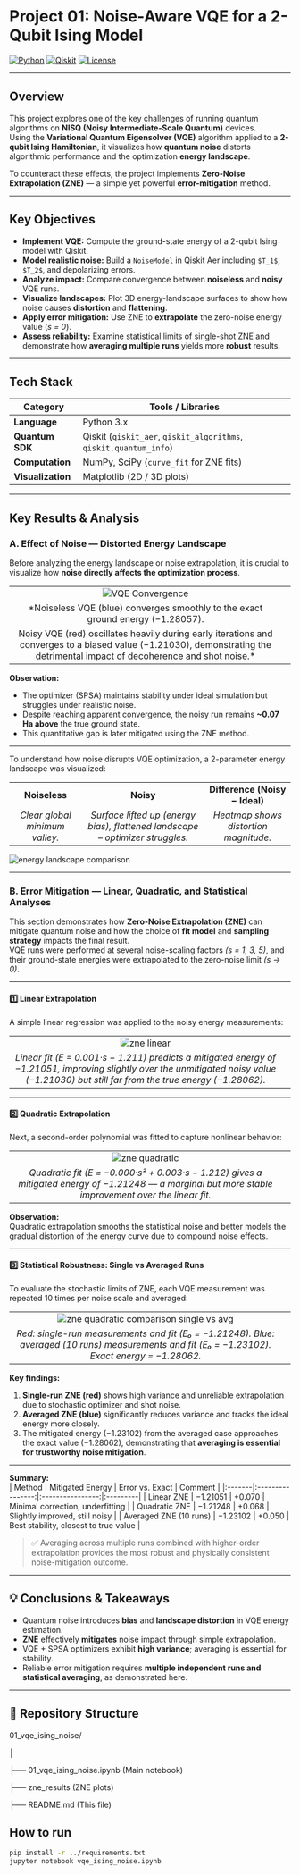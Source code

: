 # Project 01: Noise-Aware VQE for a 2-Qubit Ising Model

[![Python](https://img.shields.io/badge/Python-3.10%2B-blue.svg)](https://www.python.org/)
[![Qiskit](https://img.shields.io/badge/Qiskit-1.x-purple.svg)](https://qiskit.org/)
[![License](https://img.shields.io/badge/License-MIT-green.svg)](../LICENSE)

---

## Overview

This project explores one of the key challenges of running quantum algorithms on **NISQ (Noisy Intermediate-Scale Quantum)** devices.  
Using the **Variational Quantum Eigensolver (VQE)** algorithm applied to a **2-qubit Ising Hamiltonian**, it visualizes how **quantum noise** distorts algorithmic performance and the optimization **energy landscape**.

To counteract these effects, the project implements **Zero-Noise Extrapolation (ZNE)** — a simple yet powerful **error-mitigation** method.

---

## Key Objectives

- **Implement VQE:** Compute the ground-state energy of a 2-qubit Ising model with Qiskit.  
- **Model realistic noise:** Build a `NoiseModel` in Qiskit Aer including `$T_1$`, `$T_2$`, and depolarizing errors.  
- **Analyze impact:** Compare convergence between **noiseless** and **noisy** VQE runs.  
- **Visualize landscapes:** Plot 3D energy-landscape surfaces to show how noise causes **distortion** and **flattening**.  
- **Apply error mitigation:** Use ZNE to **extrapolate** the zero-noise energy value (*s = 0*).  
- **Assess reliability:** Examine statistical limits of single-shot ZNE and demonstrate how **averaging multiple runs** yields more **robust** results.

---

## Tech Stack

| Category | Tools / Libraries |
|-----------|------------------|
| **Language** | Python 3.x |
| **Quantum SDK** | Qiskit (`qiskit_aer`, `qiskit_algorithms`, `qiskit.quantum_info`) |
| **Computation** | NumPy, SciPy (`curve_fit` for ZNE fits) |
| **Visualization** | Matplotlib (2D / 3D plots) |

---

## Key Results & Analysis

### A. Effect of Noise — Distorted Energy Landscape

Before analyzing the energy landscape or noise extrapolation, it is crucial to visualize how **noise directly affects the optimization process**.

| | |
|:--:|:--:|
| ![VQE Convergence](./zne_results/vqe_convergence.png) |  
| *Noiseless VQE (blue) converges smoothly to the exact ground energy (−1.28057).  
Noisy VQE (red) oscillates heavily during early iterations and converges to a biased value (−1.21030), demonstrating the detrimental impact of decoherence and shot noise.* |

**Observation:**  
- The optimizer (SPSA) maintains stability under ideal simulation but struggles under realistic noise.  
- Despite reaching apparent convergence, the noisy run remains **~0.07 Ha above** the true ground state.  
- This quantitative gap is later mitigated using the ZNE method.

---

To understand how noise disrupts VQE optimization, a 2-parameter energy landscape was visualized:

| | | |
|:--:|:--:|:--:|
| **Noiseless** | **Noisy** | **Difference (Noisy − Ideal)** |
| *Clear global minimum valley.* | *Surface lifted up (energy bias), flattened landscape – optimizer struggles.* | *Heatmap shows distortion magnitude.* |

![energy landscape comparison](./zne_results/energy_landscape.png)

---

### B. Error Mitigation — Linear, Quadratic, and Statistical Analyses

This section demonstrates how **Zero-Noise Extrapolation (ZNE)** can mitigate quantum noise and how the choice of **fit model** and **sampling strategy** impacts the final result.  
VQE runs were performed at several noise-scaling factors *(s = 1, 3, 5)*, and their ground-state energies were extrapolated to the zero-noise limit *(s → 0)*.

---

#### **1️⃣ Linear Extrapolation**

A simple linear regression was applied to the noisy energy measurements:

| | |
|:--:|:--:|
|![zne linear](./zne_results/zne_linear.png)|
| *Linear fit (E = 0.001·s − 1.211) predicts a mitigated energy of −1.21051, improving slightly over the unmitigated noisy value (−1.21030) but still far from the true energy (−1.28062).* |

---

#### **2️⃣ Quadratic Extrapolation**

Next, a second-order polynomial was fitted to capture nonlinear behavior:

| | |
|:--:|:--:|
|![zne quadratic](./zne_results/zne_quad.png)|
| *Quadratic fit (E = −0.000·s² + 0.003·s − 1.212) gives a mitigated energy of −1.21248 — a marginal but more stable improvement over the linear fit.* |

**Observation:**  
Quadratic extrapolation smooths the statistical noise and better models the gradual distortion of the energy curve due to compound noise effects.

---

#### **3️⃣ Statistical Robustness: Single vs Averaged Runs**

To evaluate the stochastic limits of ZNE, each VQE measurement was repeated 10 times per noise scale and averaged:

| | |
|:--:|:--:|
|![zne quadratic comparison single vs avg](./zne_results/zne_quad_single_vs_avg10.png)|
| *Red: single-run measurements and fit (E₀ = −1.21248). Blue: averaged (10 runs) measurements and fit (E₀ = −1.23102). Exact energy = −1.28062.* |

**Key findings:**

1. **Single-run ZNE (red)** shows high variance and unreliable extrapolation due to stochastic optimizer and shot noise.  
2. **Averaged ZNE (blue)** significantly reduces variance and tracks the ideal energy more closely.  
3. The mitigated energy (−1.23102) from the averaged case approaches the exact value (−1.28062), demonstrating that **averaging is essential for trustworthy noise mitigation**.

---

**Summary:**  
| Method | Mitigated Energy | Error vs. Exact | Comment |
|:-------|:----------------:|:----------------:|:---------|
| Linear ZNE | −1.21051 | +0.070 | Minimal correction, underfitting |
| Quadratic ZNE | −1.21248 | +0.068 | Slightly improved, still noisy |
| Averaged ZNE (10 runs) | −1.23102 | +0.050 | Best stability, closest to true value |

> ✅ Averaging across multiple runs combined with higher-order extrapolation provides the most robust and physically consistent noise-mitigation outcome.


---

## 💡 Conclusions & Takeaways

- Quantum noise introduces **bias** and **landscape distortion** in VQE energy estimation.  
- **ZNE** effectively **mitigates** noise impact through simple extrapolation.  
- VQE + SPSA optimizers exhibit **high variance**; averaging is essential for stability.  
- Reliable error mitigation requires **multiple independent runs and statistical averaging**, as demonstrated here.

---

## 📂 Repository Structure

01_vqe_ising_noise/

│

├── 01_vqe_ising_noise.ipynb	(Main notebook)

├── zne_results	(ZNE plots)

├── README.md 	(This file)


## How to run

```bash
pip install -r ../requirements.txt
jupyter notebook vqe_ising_noise.ipynb


